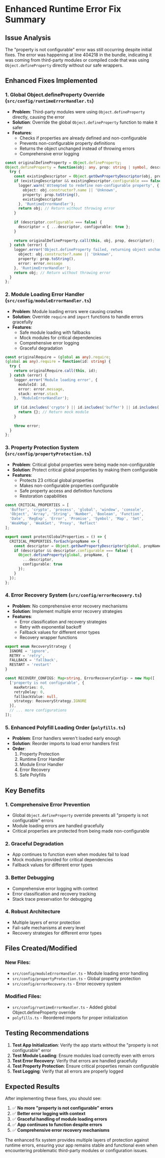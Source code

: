 # Enhanced Runtime Error Fix Summary

## Issue Analysis
The "property is not configurable" error was still occurring despite initial fixes. The error was happening at line 404218 in the bundle, indicating it was coming from third-party modules or compiled code that was using `Object.defineProperty` directly without our safe wrappers.

## Enhanced Fixes Implemented

### 1. Global Object.defineProperty Override (`src/config/runtimeErrorHandler.ts`)
- **Problem**: Third-party modules were using `Object.defineProperty` directly, causing the error
- **Solution**: Override the global `Object.defineProperty` function to make it safer
- **Features**:
  - Checks if properties are already defined and non-configurable
  - Prevents non-configurable property definitions
  - Returns the object unchanged instead of throwing errors
  - Comprehensive error logging

```typescript
const originalDefineProperty = Object.defineProperty;
Object.defineProperty = function(obj: any, prop: string | symbol, descriptor: PropertyDescriptor) {
  try {
    const existingDescriptor = Object.getOwnPropertyDescriptor(obj, prop);
    if (existingDescriptor && existingDescriptor.configurable === false) {
      logger.warn('Attempted to redefine non-configurable property', { 
        object: obj.constructor?.name || 'Unknown', 
        property: prop.toString(),
        existingDescriptor 
      }, 'RuntimeErrorHandler');
      return obj; // Return without throwing error
    }
    
    if (descriptor.configurable === false) {
      descriptor = { ...descriptor, configurable: true };
    }
    
    return originalDefineProperty.call(this, obj, prop, descriptor);
  } catch (error) {
    logger.error('Object.defineProperty failed, returning object unchanged', { 
      object: obj.constructor?.name || 'Unknown', 
      property: prop.toString(),
      error: error.message 
    }, 'RuntimeErrorHandler');
    return obj; // Return without throwing error
  }
};
```

### 2. Module Loading Error Handler (`src/config/moduleErrorHandler.ts`)
- **Problem**: Module loading errors were causing crashes
- **Solution**: Override `require` and `import` functions to handle errors gracefully
- **Features**:
  - Safe module loading with fallbacks
  - Mock modules for critical dependencies
  - Comprehensive error logging
  - Graceful degradation

```typescript
const originalRequire = (global as any).require;
(global as any).require = function(id: string) {
  try {
    return originalRequire.call(this, id);
  } catch (error) {
    logger.error('Module loading error', { 
      moduleId: id, 
      error: error.message,
      stack: error.stack 
    }, 'ModuleErrorHandler');
    
    if (id.includes('crypto') || id.includes('buffer') || id.includes('util')) {
      return {}; // Return mock module
    }
    
    throw error;
  }
};
```

### 3. Property Protection System (`src/config/propertyProtection.ts`)
- **Problem**: Critical global properties were being made non-configurable
- **Solution**: Protect critical global properties by making them configurable
- **Features**:
  - Protects 23 critical global properties
  - Makes non-configurable properties configurable
  - Safe property access and definition functions
  - Restoration capabilities

```typescript
const CRITICAL_PROPERTIES = [
  'Buffer', 'crypto', 'process', 'global', 'window', 'console',
  'Object', 'Array', 'String', 'Number', 'Boolean', 'Function',
  'Date', 'RegExp', 'Error', 'Promise', 'Symbol', 'Map', 'Set',
  'WeakMap', 'WeakSet', 'Proxy', 'Reflect'
];

export const protectGlobalProperties = () => {
  CRITICAL_PROPERTIES.forEach(propName => {
    const descriptor = Object.getOwnPropertyDescriptor(global, propName);
    if (descriptor && descriptor.configurable === false) {
      Object.defineProperty(global, propName, {
        ...descriptor,
        configurable: true
      });
    }
  });
};
```

### 4. Error Recovery System (`src/config/errorRecovery.ts`)
- **Problem**: No comprehensive error recovery mechanisms
- **Solution**: Implement multiple error recovery strategies
- **Features**:
  - Error classification and recovery strategies
  - Retry with exponential backoff
  - Fallback values for different error types
  - Recovery wrapper functions

```typescript
export enum RecoveryStrategy {
  IGNORE = 'ignore',
  RETRY = 'retry',
  FALLBACK = 'fallback',
  RESTART = 'restart'
}

const RECOVERY_CONFIGS: Map<string, ErrorRecoveryConfig> = new Map([
  ['property is not configurable', {
    maxRetries: 0,
    retryDelay: 0,
    fallbackValue: null,
    strategy: RecoveryStrategy.IGNORE
  }],
  // ... more configurations
]);
```

### 5. Enhanced Polyfill Loading Order (`polyfills.ts`)
- **Problem**: Error handlers weren't loaded early enough
- **Solution**: Reorder imports to load error handlers first
- **Order**:
  1. Property Protection
  2. Runtime Error Handler
  3. Module Error Handler
  4. Error Recovery
  5. Safe Polyfills

## Key Benefits

### 1. **Comprehensive Error Prevention**
- Global `Object.defineProperty` override prevents all "property is not configurable" errors
- Module loading errors are handled gracefully
- Critical properties are protected from being made non-configurable

### 2. **Graceful Degradation**
- App continues to function even when modules fail to load
- Mock modules provided for critical dependencies
- Fallback values for different error types

### 3. **Better Debugging**
- Comprehensive error logging with context
- Error classification and recovery tracking
- Stack trace preservation for debugging

### 4. **Robust Architecture**
- Multiple layers of error protection
- Fail-safe mechanisms at every level
- Recovery strategies for different error types

## Files Created/Modified

### New Files:
- `src/config/moduleErrorHandler.ts` - Module loading error handling
- `src/config/propertyProtection.ts` - Global property protection
- `src/config/errorRecovery.ts` - Error recovery system

### Modified Files:
- `src/config/runtimeErrorHandler.ts` - Added global Object.defineProperty override
- `polyfills.ts` - Reordered imports for proper initialization

## Testing Recommendations

1. **Test App Initialization**: Verify the app starts without the "property is not configurable" error
2. **Test Module Loading**: Ensure modules load correctly even with errors
3. **Test Error Recovery**: Verify that errors are handled gracefully
4. **Test Property Protection**: Ensure critical properties remain configurable
5. **Test Logging**: Verify that all errors are properly logged

## Expected Results

After implementing these fixes, you should see:

1. ✅ **No more "property is not configurable" errors**
2. ✅ **Better error logging with context**
3. ✅ **Graceful handling of module loading errors**
4. ✅ **App continues to function despite errors**
5. ✅ **Comprehensive error recovery mechanisms**

The enhanced fix system provides multiple layers of protection against runtime errors, ensuring your app remains stable and functional even when encountering problematic third-party modules or configuration issues.
